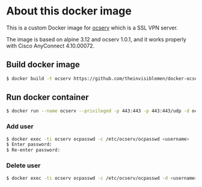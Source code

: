# About this docker image

This is a custom Docker image for [ocserv](http://www.infradead.org/ocserv/) which is a SSL VPN server.

The image is based on alpine 3.12 and ocserv 1.0.1, and it works properly with Cisco AnyConnect 4.10.00072.

## Build docker image

```bash
$ docker build -t ocserv https://github.com/theinvisiblemen/docker-ocserv.git
```

## Run docker container

```bash
$ docker run --name ocserv --privileged -p 443:443 -p 443:443/udp -d ocserv
```

### Add user

```bash
$ docker exec -ti ocserv ocpasswd -c /etc/ocserv/ocpasswd <username>
$ Enter password:
$ Re-enter password:
```

### Delete user

```bash
$ docker exec -ti ocserv ocpasswd -c /etc/ocserv/ocpasswd -d <username>
```
